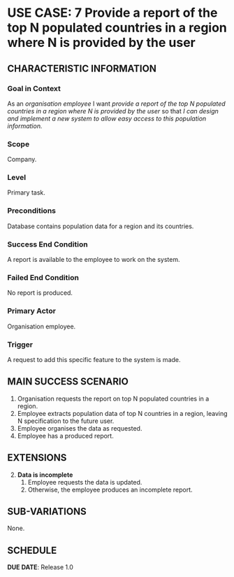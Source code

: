 # USE CASE: 7 Provide a report of the top N populated countries in a region where N is provided by the user

## CHARACTERISTIC INFORMATION

### Goal in Context

As an *organisation employee* I want *provide a report of the top N populated countries in a region where N is provided by the user* so that *I can design and implement a new system to allow easy access to this population information.*

### Scope

Company.

### Level

Primary task.

### Preconditions

Database contains population data for a region and its countries.

### Success End Condition

A report is available to the employee to work on the system.

### Failed End Condition

No report is produced.

### Primary Actor

Organisation employee.

### Trigger

A request to add this specific feature to the system is made.

## MAIN SUCCESS SCENARIO

1. Organisation requests the report on top N populated countries in a region.
2. Employee extracts population data of top N countries in a region, leaving N specification to the future user.
3. Employee organises the data as requested.
4. Employee has a produced report.

## EXTENSIONS

2. **Data is incomplete**
    1. Employee requests the data is updated.
    2. Otherwise, the employee produces an incomplete report.

## SUB-VARIATIONS

None.

## SCHEDULE

**DUE DATE**: Release 1.0